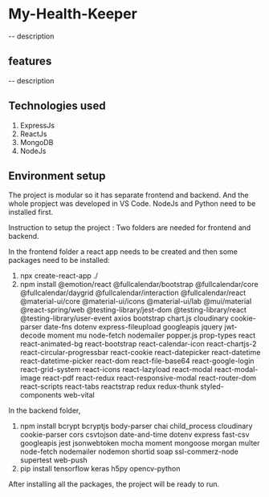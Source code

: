 # My-Health-Keeper
-- description

## features
-- description

## Technologies used
1. ExpressJs
2. ReactJs
3. MongoDB
4. NodeJs

## Environment setup
The project is modular so it has separate frontend and backend. And the whole propject was developed in VS Code.
NodeJs and Python need to be installed first.

Instruction to setup the project :
Two folders are needed for frontend and backend.

In the frontend folder a react app needs to be created and then some packages need to be installed:
1. npx create-react-app ./
2. npm install @emotion/react @fullcalendar/bootstrap @fullcalendar/core @fullcalendar/daygrid @fullcalendar/interaction @fullcalendar/react @material-ui/core @material-ui/icons @material-ui/lab @mui/material @react-spring/web @testing-library/jest-dom @testing-library/react @testing-library/user-event axios bootstrap chart.js cloudinary cookie-parser date-fns dotenv express-fileupload googleapis jquery jwt-decode moment mu node-fetch nodemailer popper.js prop-types react react-animated-bg react-bootstrap react-calendar-icon react-chartjs-2 react-circular-progressbar react-cookie react-datepicker react-datetime react-datetime-picker react-dom react-file-base64 react-google-login react-grid-system react-icons react-lazyload react-modal react-modal-image react-pdf react-redux react-responsive-modal react-router-dom react-scripts react-tabs reactstrap redux redux-thunk styled-components web-vital


In the backend folder,
1. npm install bcrypt bcryptjs body-parser chai child_process cloudinary cookie-parser cors csvtojson date-and-time dotenv express fast-csv googleapis jest jsonwebtoken mocha moment mongoose morgan multer node-fetch nodemailer nodemon shortid soap ssl-commerz-node supertest web-push
2. pip install tensorflow keras h5py opencv-python

After installing all the packages, the project will be ready to run.
